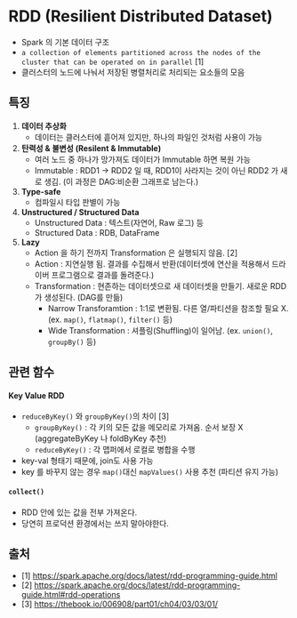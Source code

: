 # RDD (Resilient Distributed Dataset)

- Spark 의 기본 데이터 구조
- `a collection of elements partitioned across the nodes of the cluster that can be operated on in parallel` [1]
- 클러스터의 노드에 나눠서 저장된 병렬처리로 처리되는 요소들의 모음

## 특징
1. **데이터 추상화**
    - 데이터는 클러스터에 흩어져 있지만, 하나의 파일인 것처럼 사용이 가능
2. **탄력성 & 불변성 (Resilent & Immutable)**
    - 여러 노드 중 하나가 망가져도 데이터가 Immutable 하면 복원 가능
    - Immutable : RDD1 -> RDD2 일 때, RDD1이 사라지는 것이 아닌 RDD2 가 새로 생김. (이 과정은 DAG:비순환 그래프로 남는다.)
3. **Type-safe**
    - 컴파일시 타입 판별이 가능
4. **Unstructured / Structured Data**
    - Unstructured Data : 텍스트(자연어, Raw 로그) 등
    - Structured Data : RDB, DataFrame
5. **Lazy**
    - Action 을 하기 전까지 Transformation 은 실행되지 않음. [2]
    - Action : 지연실행 됨. 결과를 수집해서 반환(데이터셋에 연산을 적용해서 드라이버 프로그램으로 결과를 돌려준다.)
    - Transformation : 현존하는 데이터셋으로 새 데이터셋을 만들기. 새로운 RDD가 생성된다. (DAG를 만듦)
      - Narrow Transforamtion : 1:1로 변환됨. 다른 열/파티션을 참조할 필요 X. (ex. `map()`, `flatmap()`, `filter()` 등)
      - Wide Transformation : 셔플링(Shuffling)이 일어남. (ex. `union()`, `groupBy()` 등)

## 관련 함수
#### Key Value RDD
- `reduceByKey()` 와 `groupByKey()`의 차이 [3]
    - `groupByKey()` : 각 키의 모든 값을 메모리로 가져옴. 순서 보장 X (aggregateByKey 나 foldByKey 추천)
    - `reduceByKey()` : 각 맵퍼에서 로컬로 병합을 수행
- key-val 형태기 때문에, join도 사용 가능
- key 를 바꾸지 않는 경우 `map()`대신 `mapValues()` 사용 추천 (파티션 유지 가능)

#### `collect()`
- RDD 안에 있는 값을 전부 가져온다.
- 당연히 프로덕션 환경에서는 쓰지 말아야한다.

## 출처
- [1] https://spark.apache.org/docs/latest/rdd-programming-guide.html
- [2] https://spark.apache.org/docs/latest/rdd-programming-guide.html#rdd-operations
- [3] https://thebook.io/006908/part01/ch04/03/03/01/
